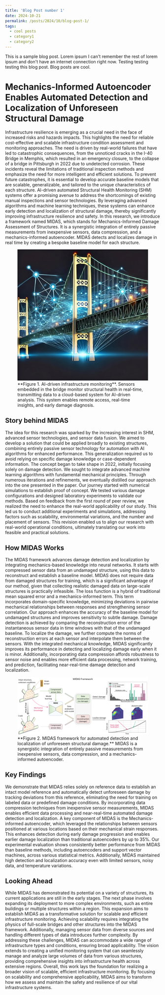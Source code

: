```yaml
---
title: 'Blog Post number 1'
date: 2024-10-21
permalink: /posts/2024/10/blog-post-1/
tags:
  - cool posts
  - category1
  - category2
---
```


This is a sample blog post. Lorem ipsum I can't remember the rest of lorem ipsum and don't have an internet connection right now. Testing testing testing this blog post. Blog posts are cool.

Mechanics-Informed Autoencoder Enables Automated Detection and Localization of Unforeseen Structural Damage
======
Infrastructure resilience is emerging as a crucial need in the face of increased risks and hazards impacts. This highlights the need for reliable cost-effective and scalable infrastructure condition assessment and monitoring approaches.  The need is driven by real-world failures that have led to catastrophic consequences, from the unnoticed cracks in the I-40 Bridge in Memphis, which resulted in an emergency closure, to the collapse of a bridge in Pittsburgh in 2022 due to undetected corrosion. These incidents reveal the limitations of traditional inspection methods and emphasize the need for more intelligent and efficient solutions. To prevent future catastrophes, it is essential to develop accurate baseline models that are scalable, generalizable, and tailored to the unique characteristics of each structure. AI-driven automated Structural Health Monitoring (SHM) systems offer a promising avenue to address the shortcomings of existing manual inspections and sensor technologies. By leveraging advanced algorithms and machine learning techniques, these systems can enhance early detection and localization of structural damage, thereby significantly improving infrastructure resilience and safety.
In this research, we introduce a framework named MIDAS, which stands for Mechanics-Informed Damage Assessment of Structures. It is a synergistic integration of entirely passive measurements from inexpensive sensors, data compression, and a mechanics-informed autoencoder. MIDAS detects and localizes damage in real time by creating a bespoke baseline model for each structure.

<figure>
  <img src="files/blog/blog1-fig1.png" alt="Description of the image" />
  <figcaption>**Figure 1. AI-driven infrastructure monitoring**. Sensors embedded in the bridge monitor structural health in real-time, transmitting data to a cloud-based system for AI-driven analysis. This system enables remote access, real-time insights, and early damage diagnosis.</figcaption>
</figure>

Story behind MIDAS
------
The idea for this research was sparked by the increasing interest in SHM, advanced sensor technologies, and sensor data fusion. We aimed to develop a solution that could be applied broadly to existing structures, combining entirely passive sensor technology for automation with AI algorithms for enhanced performance. This generalization required us to avoid relying on specific damage knowledge or case-dependent information. The concept began to take shape in 2022, initially focusing solely on damage detection. We sought to integrate advanced machine learning algorithms with fundamental mechanical principles. Through numerous iterations and refinements, we eventually distilled our approach into the one presented in the paper.
Our journey started with numerical simulations to establish proof of concept. We tested various damage configurations and designed laboratory experiments to validate our methods. Based on feedback from the first round of peer review, we realized the need to enhance the real-world applicability of our study. This led us to conduct additional experiments and simulations, addressing factors such as scalability, environmental variations, and the number and placement of sensors.  This revision enabled us to align our research with real-world operational conditions, ultimately translating our work into feasible and practical solutions.


How MIDAS Works
------
The MIDAS framework advances damage detection and localization by integrating mechanics-based knowledge into neural networks. It starts with compressed sensor data from an undamaged structure, using this data to reconstruct and establish a baseline model. 
MIDAS does not require data from damaged structures for training, which is a significant advantage of our method, given that collecting realistic damaged data on large-scale structures is practically infeasible. The loss function is a hybrid of traditional mean squared error and a mechanics-informed term. This term incorporates domain-specific knowledge, minimizing deviations in pairwise mechanical relationships between responses and strengthening sensor correlation. 
Our approach enhances the accuracy of the baseline model for undamaged structures and improves sensitivity to subtle damage. Damage detection is achieved by comparing the reconstruction error of the instantaneous sensor data in time windows with that of the undamaged baseline. To localize the damage, we further compute the norms of reconstruction errors at each sensor and interpolate them between the sensors. With the integrated mechanical knowledge, MIDAS significantly improves its performance in detecting and localizing damage early when it is minor. Additionally, incorporating data compression affords robustness to sensor noise and enables more efficient data processing, network training, and prediction, facilitating near-real-time damage detection and localization.
<figure>
  <img src="files/blog/blog1-fig2.png" alt="Description of the image" />
  <figcaption>**Figure 2. MIDAS framework for automated detection and localization of unforeseen structural damage.** MIDAS is a synergistic integration of entirely passive measurements from inexpensive sensors, data compression, and a mechanics-informed autoencoder.</figcaption>
</figure>

Key Findings
------
We demonstrate that MIDAS relies solely on reference data to establish an intact model reference and automatically detect unforeseen damage by tracking deviations from this reference, eliminating the need for training on labeled data or predefined damage conditions. By incorporating data compression techniques from inexpensive sensor measurements, MIDAS enables efficient data processing and near-real-time automated damage detection and localization.
A key component of MIDAS is the Mechanics-informed autoencoder, which leveraged the relationships between sensors positioned at various locations based on their mechanical strain responses. This enhances detection during early damage progression and enables earlier damage localization than traditional autoencoders by up to 35%. Our experimental evaluation shows consistently better performance from MIDAS than baseline methods, including autoencoders and support vector machines, across various statistical metrics. Additionally, MIDAS maintained high detection and localization accuracy even with limited sensors, noisy data, and temperature variations. 


Looking Ahead
------
While MIDAS has demonstrated its potential on a variety of structures, its current applications are still in the early stages. The next phase involves expanding its deployment to more complex environments, such as entire buildings or multiple structures within a region. This expansion aims to establish MIDAS as a transformative solution for scalable and efficient infrastructure monitoring. 
Achieving scalability requires integrating the physics of full-scale bridges and other structures into the MIDAS framework. Additionally, managing sensor data from diverse sources and handling different types of data introduces further complexity. By addressing these challenges, MIDAS can accommodate a wide range of infrastructure types and conditions, ensuring broad applicability. The vision extends to creating a unified monitoring system that can seamlessly manage and analyze large volumes of data from various structures, providing comprehensive insights into infrastructure health across extensive regions.
Overall, this work lays the foundation for realizing a broader vision of scalable, efficient infrastructure monitoring. By focusing on scalability and comprehensive applicability, MIDAS aims to transform how we assess and maintain the safety and resilience of our vital infrastructure systems.
